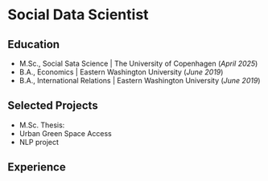 # Social Data Scientist

## Education

- M.Sc., Social Sata Science | The University of Copenhagen (_April 2025_)
- B.A., Economics | Eastern Washington University (_June 2019_)
- B.A., International Relations | Eastern Washington University (_June 2019_)

## Selected Projects
- M.Sc. Thesis:
- Urban Green Space Access
- NLP project


## Experience


